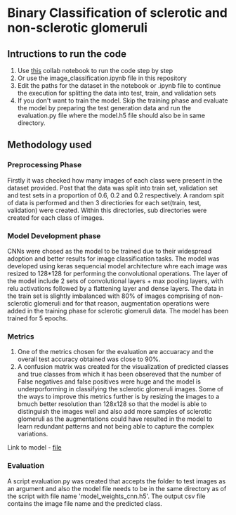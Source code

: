 # Binary Classification of sclerotic and non-sclerotic glomeruli

## Intructions to run the code

1. Use [this](https://colab.research.google.com/drive/1rOaK4RgaarKPHuXXddgikapPMHxJwhzV?usp=sharing) collab notebook to run the code step by step
2. Or use the image_classification.ipynb file in this repository
3. Edit the paths for the dataset in the notebook or .ipynb file to continue the execution for splitting the data into test, train, and validation sets
4. If you don't want to train the model. Skip the training phase and evaluate the model by preparing the test generation data and run the evaluation.py file where the model.h5 file should also be in same directory.

## Methodology used

### Preprocessing Phase
Firstly it was checked how many images of each class were present in the dataset provided. Post that the data was split into train set, validation set and test sets in a proportion of 0.6, 0.2 and 0.2 respectively. A random spit of data is performed and then 3 directiories for each set(train, test, validation) were created. Within this directories, sub directories were created for each class of images.

### Model Development phase
CNNs were chosed as the model to be trained due to their widespread adoption and better results for image classification tasks. The model was developed using keras sequencial model architecture whre each image was resized to 128*128 for performing the convolutional operations. The layer of the model include 2 sets of convolutional layers + max pooling layers, with relu activations followed by a flattening layer and dense layers. The data in the train set is slightly imbalanced with 80% of images comprising of non-sclerotic glomeruli and for that reason, augmentation operations were added in the training phase for sclerotic glomeruli data. The model has been trained for 5 epochs.

### Metrics
1. One of the metrics chosen for the evaluation are accuaracy and the overall test accuracy obtained was close to 90%.
2. A confusion matrix was created for the visualization of predicted classes and true classes from which it has been obsereved that the number of False negatives and false positives were huge and the model is underporforming in classifying the sclerotic glomeruli images. Some of the ways to improve this metrics further is by resizing the images to a bmuch better resolution than 128x128 so that the model is able to distinguish the images well and also add more samples of sclerotic glomeruli as the augmentations could have resulted in the model to learn redundant patterns and not being able to capture the complex variations.

Link to model - [file](https://drive.google.com/file/d/1Fwv-8R9nwqnA_xhGUFhA-EAAqmBRdjn2/view?usp=sharing)

### Evaluation
A script evaluation.py was created that accepts the folder to test images as an argument and also the model file needs to be in the same directory as of the script with file name 'model_weights_cnn.h5'. The output csv file contains the image file name and the predicted class.
